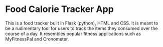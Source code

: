 # Food Calorie Tracker App 
This is a food tracker built in Flask (python), HTML and CSS. It is meant to be a rudimentary tool for users to track the items they consumed over the course of a day. It resembles popular fitness applications such as MyFitnessPal and Cronometer. 

